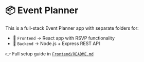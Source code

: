 # 📦 Event Planner

This is a full-stack Event Planner app with separate folders for:

- 📁 `Frontend` → React app with RSVP functionality
- 📁 `Backend` → Node.js + Express REST API

👉 Full setup guide in [`Frontend/README.md`](./Frontend/README.md)
